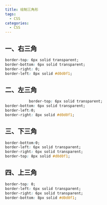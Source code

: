 ```yaml
---
title: 绘制三角形
tags:
  - CSS
categories:
  - CSS
---
```


## 一、右三角

```css
border-top: 6px solid transparent;
border-bottom: 6px solid transparent;
border-right: 0;
border-left: 8px solid #d0d0f1;
```

## 二、左三角

```css
           border-top: 6px solid transparent;
border-bottom: 6px solid transparent;
border-left:0;
border-right: 8px solid #d0d0f1;
```

## 三、下三角

```css
border-bottom:0;
border-left: 6px solid transparent;
border-right: 6px solid transparent;
border-top: 8px solid #d0d0f1;
```

## 四、上三角

```css
border-top: 0;
border-left: 6px solid transparent;
border-right: 6px solid transparent;
border-bottom: 8px solid #d0d0f1;
```
